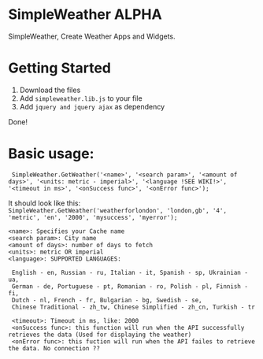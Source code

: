 SimpleWeather **ALPHA** 
=============

SimpleWeather, Create Weather Apps and Widgets.

Getting Started
===============

1. Download the files
2. Add ``` simpleweather.lib.js ``` to your file
3. Add ``` jquery and jquery ajax ``` as dependency

Done!

Basic usage:
============

``` SimpleWeather.GetWeather('<name>', '<search param>', '<amount of days>', '<units: metric - imperial>', '<language !SEE WIKI!>', '<timeout in ms>', '<onSuccess func>', '<onError func>');```

It should look like this:  
```SimpleWeather.GetWeather('weatherforlondon', 'london,gb', '4', 'metric', 'en', '2000', 'mysuccess', 'myerror');```

```
<name>: Specifies your Cache name
<search param>: City name
<amount of days>: number of days to fetch
<units>: metric OR imperial
<language>: SUPPORTED LANGUAGES:

 English - en, Russian - ru, Italian - it, Spanish - sp, Ukrainian - ua, 
 German - de, Portuguese - pt, Romanian - ro, Polish - pl, Finnish - fi, 
 Dutch - nl, French - fr, Bulgarian - bg, Swedish - se, 
 Chinese Traditional - zh_tw, Chinese Simplified - zh_cn, Turkish - tr 
 
 <timeout>: Timeout in ms, like: 2000
 <onSuccess func>: this function will run when the API successfully retrieves the data (Used for displaying the weather)
 <onError func>: this fuction will run when the API failes to retrieve the data. No connection ??
 
 ```
 




